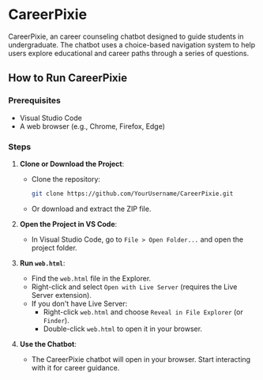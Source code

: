 # CareerPixie

CareerPixie, an career counseling chatbot designed to guide students in undergraduate. The chatbot uses a choice-based navigation system to help users explore educational and career paths through a series of questions.

## How to Run CareerPixie

### Prerequisites

- Visual Studio Code
- A web browser (e.g., Chrome, Firefox, Edge)

### Steps

1. **Clone or Download the Project**:
   - Clone the repository:
     ```bash
     git clone https://github.com/YourUsername/CareerPixie.git
     ```
   - Or download and extract the ZIP file.

2. **Open the Project in VS Code**:
   - In Visual Studio Code, go to `File > Open Folder...` and open the project folder.

3. **Run `web.html`**:
   - Find the `web.html` file in the Explorer.
   - Right-click and select `Open with Live Server` (requires the Live Server extension).
   - If you don't have Live Server:
     - Right-click `web.html` and choose `Reveal in File Explorer` (or `Finder`).
     - Double-click `web.html` to open it in your browser.

4. **Use the Chatbot**:
   - The CareerPixie chatbot will open in your browser. Start interacting with it for career guidance.
